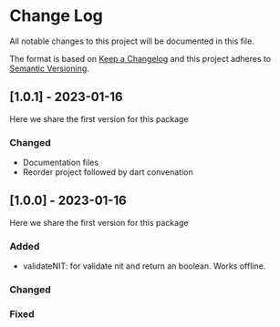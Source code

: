 # Change Log

All notable changes to this project will be documented in this file.

The format is based on [Keep a Changelog](https://keepachangelog.com/)
and this project adheres to [Semantic Versioning](https://semver.org/).

## [1.0.1] - 2023-01-16

Here we share the first version for this package

### Changed

- Documentation files
- Reorder project followed by dart convenation

## [1.0.0] - 2023-01-16

Here we share the first version for this package

### Added

- validateNIT: for validate nit and return an boolean. Works offline.

### Changed

### Fixed
